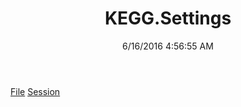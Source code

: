﻿---
title: KEGG.Settings
date: 6/16/2016 4:56:55 AM
---

[File](T-KEGG.Settings.File.html)
[Session](T-KEGG.Settings.Session.html)

